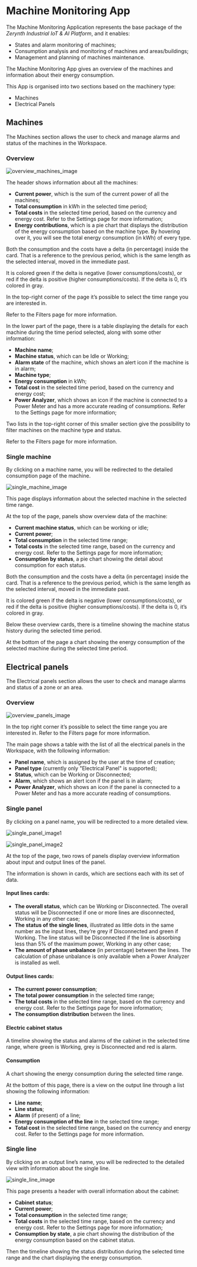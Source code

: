 # Machine Monitoring App

The Machine Monitoring Application represents the base package of the _Zerynth Industrial IoT & AI Platform_, and it enables:

* States and alarm monitoring of machines;
* Consumption analysis and monitoring of machines and areas/buildings;
* Management and planning of machines maintenance.

The Machine Monitoring App gives an overview of the machines and information about their energy consumption.

This App is organised into two sections based on the machinery type:

* Machines
* Electrical Panels

## Machines

The Machines section allows the user to check and manage alarms and status of the machines in the Workspace.

### Overview

![overview_machines_image]

The header shows information about all the machines:

* **Current power**, which is the sum of the current power of all the machines;
* **Total consumption** in kWh in the selected time period;
* **Total costs** in the selected time period, based on the currency and energy cost.
  Refer to the Settings page for more information;
* **Energy contributions**, which is a pie chart that displays the distribution of the energy consumption based on the machine type.
  By hovering over it, you will see the total energy consumption (in kWh) of every type.

Both the consumption and the costs have a delta (in percentage) inside the card. That is a reference to the previous period, which is the same length as the selected interval, moved in the immediate past.

It is colored green if the delta is negative (lower consumptions/costs), or red if the delta is positive (higher consumptions/costs). If the delta is 0, it’s colored in gray.

In the top-right corner of the page it’s possible to select the time range you are interested in.

Refer to the Filters page for more information.

In the lower part of the page, there is a table displaying the details for each machine during the time period selected, along with some other information:

* **Machine name**;
* **Machine status**, which can be Idle or Working;
* **Alarm state** of the machine, which shows an alert icon if the machine is in alarm;
* **Machine type**;
* **Energy consumption** in kWh;
* **Total cost** in the selected time period, based on the currency and energy cost;
* **Power Analyzer**, which shows an icon if the machine is connected to a Power Meter and has a more accurate reading of consumptions.
  Refer to the Settings page for more information;

Two lists in the top-right corner of this smaller section give the possibility to filter machines on the machine type and status. 

Refer to the Filters page for more information.

### Single machine

By clicking on a machine name, you will be redirected to the detailed consumption page of the machine.

![single_machine_image]

This page displays information about the selected machine in the selected time range.

At the top of the page, panels show overview data of the machine:

* **Current machine status**, which can be working or idle;
* **Current power**;
* **Total consumption** in the selected time range;
* **Total costs** in the selected time range, based on the currency and energy cost.
  Refer to the Settings page for more information;
* **Consumption by status**, a pie chart showing the detail about consumption for each status.
  
Both the consumption and the costs have a delta (in percentage) inside the card. That is a reference to the previous period, which is the same length as the selected interval, moved in the immediate past.


It is colored green if the delta is negative (lower consumptions/costs), or red if the delta is positive (higher consumptions/costs). If the delta is 0, it’s colored in gray.

Below these overview cards, there is a timeline showing the machine status history during the selected time period.

At the bottom of the page a chart showing the energy consumption of the selected machine during the selected time period.


## Electrical panels

The Electrical panels section allows the user to check and manage alarms and status of a zone or an area.

### Overview

![overview_panels_image]

In the top right corner it’s possible to select the time range you are interested in. Refer to the Filters page for more information.

The main page shows a table with the list of all the electrical panels in the Workspace, with the following information:

* **Panel name**, which is assigned by the user at the time of creation;
* **Panel type** (currently only "Electrical Panel" is supported);
* **Status**, which can be Working or Disconnected;
* **Alarm**, which shows an alert icon if the panel is in alarm;
* **Power Analyzer**, which shows an icon if the panel is connected to a Power Meter and has a more accurate reading of consumptions.

### Single panel

By clicking on a panel name, you will be redirected to a more detailed view.

![single_panel_image1]

![single_panel_image2]

At the top of the page, two rows of panels display overview information about input and output lines of the panel.

The information is shown in cards, which are sections each with its set of data.

#### Input lines cards:

* **The overall status**, which can be Working or Disconnected.
  The overall status will be Disconnected if one or more lines are disconnected, Working in any other case;
* **The status of the single lines**, illustrated as little dots in the same number as the input lines, they’re grey if Disconnected and green if Working.
  The line status will be Disconnected if the line is absorbing less than 5% of the maximum power, Working in any other case;
* **The amount of phase unbalance** (in percentage) between the lines.
  The calculation of phase unbalance is only available when a Power Analyzer is installed as well.

#### Output lines cards:

* **The current power consumption**;
* **The total power consumption** in the selected time range;
* **The total costs** in the selected time range, based on the currency and energy cost.
  Refer to the Settings page for more information;
* **The consumption distribution** between the lines.

#### Electric cabinet status

A timeline showing the status and alarms of the cabinet in the selected time range, where green is Working, grey is Disconnected and red is alarm.

#### Consumption

A chart showing the energy consumption during the selected time range.

At the bottom of this page, there is a view on the output line through a list showing the following information:

* **Line name**;
* **Line status**;
* **Alarm** (if present) of a line;
* **Energy consumption of the line** in the selected time range;
* **Total cost** in the selected time range, based on the currency and energy cost.
  Refer to the Settings page for more information.

### Single line

By clicking on an output line’s name, you will be redirected to the detailed view with information about the single line.

![single_line_image]

This page presents a header with overall information about the cabinet:

* **Cabinet status**;
* **Current power**;
* **Total consumption** in the selected time range;
* **Total costs** in the selected time range, based on the currency and energy cost.
  Refer to the Settings page for more information;
* **Consumption by state**, a pie chart showing the distribution of the energy consumption based on the cabinet status.

Then the timeline showing the status distribution during the selected time range and the chart displaying the energy consumption.

[//]: #                     (Images)
[overview_machines_image]:  ../../img/MachineMonitoring/Machines/Machines.png
[single_machine_image]:     ../../img/MachineMonitoring/Machines/SingleMachine/SingleMachine.png
[overview_panels_image]:    ../../img/MachineMonitoring/ElectricalPanels/Panels.png
[single_panel_image1]:      ../../img/MachineMonitoring/ElectricalPanels/SinglePanel/SinglePanel1.png
[single_panel_image2]:      ../../img/MachineMonitoring/ElectricalPanels/SinglePanel/SinglePanel2.png
[single_line_image]:        ../../img/MachineMonitoring/ElectricalPanels/SinglePanel/SingleLine/SingleLine.png
